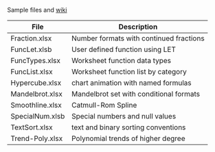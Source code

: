 Sample files and <a href="https://github.com/lhem/excel/wiki" title=" ">wiki</a>

| File | Description |
| --- | --- |
| Fraction.xlsx | Number formats with continued fractions|
| FuncLet.xlsb | User defined function using LET |
| FuncTypes.xlsx | Worksheet function data types |
| FuncList.xlsx | Worksheet function list by category |
| Hypercube.xlsx | chart animation with named formulas |
| Mandelbrot.xlsx | Mandelbrot set with conditional formats |
| Smoothline.xlsx | Catmull-Rom Spline
| SpecialNum.xlsb | Special numbers and null values |
| TextSort.xlsx | text and binary sorting conventions |
| Trend-Poly.xlsx | Polynomial trends of higher degree |

